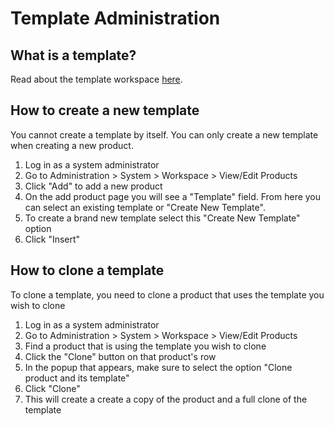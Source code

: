 # Template Administration
## What is a template?
Read about the template workspace [here](../Spira-Administration-Guide/System-Administration.md).

## How to create a new template
You cannot create a template by itself. You can only create a new template when creating a new product.

1. Log in as a system administrator
2. Go to Administration > System > Workspace > View/Edit Products
3. Click "Add" to add a new product
4. On the add product page you will see a "Template" field. From here you can select an existing template or "Create New Template".
5. To create a brand new template select this "Create New Template" option
6. Click "Insert"

## How to clone a template
To clone a template, you need to clone a product that uses the template you wish to clone

1. Log in as a system administrator
2. Go to Administration > System > Workspace > View/Edit Products
3. Find a product that is using the template you wish to clone
4. Click the "Clone" button on that product's row
5. In the popup that appears, make sure to select the option "Clone product and its template"
6. Click "Clone"
7. This will create a create a copy of the product and a full clone of the template